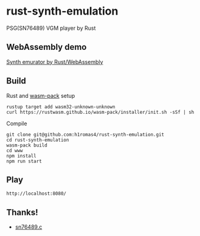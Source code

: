 # rust-synth-emulation

PSG(SN76489) VGM player by Rust

## WebAssembly demo

[Synth emurator by Rust/WebAssembly](https://h1romas4.github.io/rust-synth-emulation/index.html)

## Build

Rust and [wasm-pack](https://rustwasm.github.io/wasm-pack) setup

```
rustup target add wasm32-unknown-unknown
curl https://rustwasm.github.io/wasm-pack/installer/init.sh -sSf | sh
```

Compile

```
git clone git@github.com:h1romas4/rust-synth-emulation.git
cd rust-synth-emulation
wasm-pack build
cd www
npm install
npm run start
```

## Play

```
http://localhost:8080/
```

## Thanks!

* [sn76489.c](https://github.com/vgmrips/vgmplay/blob/master/VGMPlay/chips/sn76489.c)

